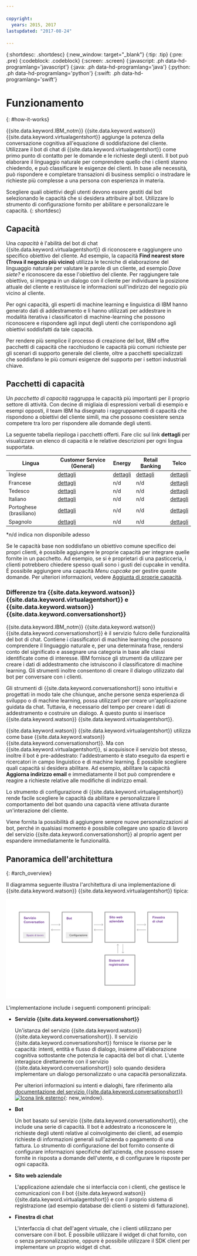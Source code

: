 ```yaml
---

copyright:
  years: 2015, 2017
lastupdated: "2017-08-24"

---
```


{:shortdesc: .shortdesc}
{:new_window: target="_blank"}
{:tip: .tip}
{:pre: .pre}
{:codeblock: .codeblock}
{:screen: .screen}
{:javascript: .ph data-hd-programlang='javascript'}
{:java: .ph data-hd-programlang='java'}
{:python: .ph data-hd-programlang='python'}
{:swift: .ph data-hd-programlang='swift'}

# Funzionamento
{: #how-it-works}

{{site.data.keyword.IBM_notm}} {{site.data.keyword.watson}}
{{site.data.keyword.virtualagentshort}} aggiunge la potenza della conversazione cognitiva
all'equazione di soddisfazione del cliente. Utilizzare il bot di chat di
{{site.data.keyword.virtualagentshort}} come primo  punto di contatto per le domande e le
richieste degli utenti. Il bot può elaborare il linguaggio naturale per comprendere quello che i clienti
stanno chiedendo, e può classificare le esigenze dei clienti. In base alle necessità, può
rispondere e completare transazioni di business semplici o instradare le richieste più
complesse a una persona con esperienza in materia.

Scegliere quali obiettivi degli utenti devono essere gestiti dal bot selezionando le
capacità che si desidera attribuire al bot. Utilizzare lo strumento di configurazione fornito per
abilitare e personalizzare le capacità.
{: shortdesc}

## Capacità

Una *capacità* è l'abilità del bot di chat
{{site.data.keyword.virtualagentshort}} di riconoscere e
raggiungere uno specifico obiettivo del cliente. Ad esempio, la capacità **Find nearest
store (Trova il negozio più vicino)** utilizza le tecniche di elaborazione del linguaggio
naturale per valutare le
parole di un cliente, ad esempio *Dove siete?* e riconoscere da esse l'obiettivo del cliente. Per raggiungere tale obiettivo, si impegna in un dialogo con il cliente per individuare la
posizione attuale del cliente e restituisce le informazioni sull'indirizzo del negozio più vicino al
cliente.

Per ogni capacità, gli esperti di machine learning e linguistica di IBM hanno generato dati di
addestramento e li hanno utilizzati per addestrare  in modalità iterativa i classificatori di
machine-learning che possono riconoscere e rispondere
agli input degli utenti che corrispondono agli obiettivi soddisfatti da tale capacità.

Per rendere più semplice il processo di creazione del bot, IBM offre pacchetti di capacità
che racchiudono le capacità più comuni richieste per gli scenari di supporto generale del
cliente, oltre a pacchetti specializzati che soddisfano le più comuni esigenze del supporto per i
settori industriali chiave.

## Pacchetti di capacità

Un *pacchetto di capacità* raggruppa le capacità più importanti per il proprio
settore di attività. Con decine di migliaia di espressioni verbali di esempio e esempi opposti, il team IBM
ha disegnato i raggruppamenti di capacità che rispondono a obiettivi del cliente simili, ma che
possono coesistere senza competere tra loro per rispondere alle domande degli utenti.

La seguente tabella riepiloga i pacchetti offerti. Fare clic sul link
**dettagli**
per visualizzare un elenco di capacità e le relative descrizioni per ogni lingua supportata.

| Lingua   | Customer Service (General) | Energy  | Retail Banking | Telco   |
|----------|----------------------------|---------|----------------|---------|
| Inglese  | [dettagli](/docs/services/virtual-agent/capabilities_list_general_en.html)  | [dettagli](/docs/services/virtual-agent/capabilities_list_energy_en.html) | [dettagli](/docs/services/virtual-agent/capabilities_list_banking_en.html)        | [dettagli](/docs/services/virtual-agent/capabilities_list_telco_en.html) |
| Francese | [dettagli](/docs/services/virtual-agent/capabilities_list_general_fr.html) | n/d | n/d | [dettagli](/docs/services/virtual-agent/capabilities_list_telco_fr.html) |
| Tedesco  | [dettagli](/docs/services/virtual-agent/capabilities_list_general_de.html) | n/d | n/d | [dettagli](/docs/services/virtual-agent/capabilities_list_telco_de.html) |
| Italiano | [dettagli](/docs/services/virtual-agent/capabilities_list_general.html) | n/d | n/d | [dettagli](/docs/services/virtual-agent/capabilities_list_telco.html) |
| Portoghese (brasiliano) | [dettagli](/docs/services/virtual-agent/capabilities_list_general_pt-br.html) | n/d | n/d | [dettagli](/docs/services/virtual-agent/capabilities_list_telco_pt-br.html) |
| Spagnolo | [dettagli](/docs/services/virtual-agent/capabilities_list_general_es.html) | n/d | n/d | [dettagli](/docs/services/virtual-agent/capabilities_list_telco_es.html) |

*n/d indica non disponibile adesso

Se le capacità base non soddisfano un obiettivo comune specifico dei propri clienti, è
possibile aggiungere le proprie capacità per integrare quelle fornite in un pacchetto. Ad esempio, se si è proprietari di una pasticceria, i clienti potrebbero chiedere spesso quali sono i gusti dei cupcake in vendita. È possibile aggiungere una capacità *Menu cupcake* per gestire queste domande. Per ulteriori informazioni, vedere [Aggiunta di proprie capacità](add-custom-capabilities.html).

### Differenze tra {{site.data.keyword.watson}} {{site.data.keyword.virtualagentshort}} e {{site.data.keyword.watson}} {{site.data.keyword.conversationshort}}

{{site.data.keyword.IBM_notm}} {{site.data.keyword.watson}}
{{site.data.keyword.conversationshort}} è il servizio fulcro delle funzionalità del
bot di chat. Contiene i classificatori di machine learning che possono comprendere il linguaggio
naturale e, per una determinata frase, rendersi conto del significato e assegnare una categoria in
base alle classi identificate come di interesse. IBM fornisce gli strumenti da utilizzare
per creare i dati di addestramento che istruiscono il classificatore di machine learning. Gli
strumenti inoltre consentono di creare il dialogo utilizzato dal bot per conversare con i clienti.

Gli strumenti di {{site.data.keyword.conversationshort}} sono intuitivi e progettati
in modo tale che chiunque, anche persone senza esperienza di sviluppo o di machine learning, possa
utilizzarli per creare un'applicazione guidata da chat. Tuttavia, è necessario del tempo per
creare i dati di addestramento e costruire un dialogo. A questo punto si inserisce {{site.data.keyword.watson}} {{site.data.keyword.virtualagentshort}}.

{{site.data.keyword.watson}} {{site.data.keyword.virtualagentshort}} utilizza
come base {{site.data.keyword.watson}} {{site.data.keyword.conversationshort}}. Ma
con {{site.data.keyword.virtualagentshort}}, si acquisisce il servizio bot stesso, inoltre
il bot è pre-addestrato: l'addestramento è stato eseguito da esperti e ricercatori in campo
linguistico e di machine learning. È possibile scegliere quali capacità si desidera abilitare. Ad
esempio, abilitare la capacità **Aggiorna indirizzo email** e immediatamente il
bot può comprendere e reagire a richieste relative alle modifiche di indirizzo email.

Lo strumento di configurazione di {{site.data.keyword.virtualagentshort}}
rende facile scegliere le capacità da abilitare e personalizzare il comportamento del bot quando
una capacità viene attivata durante un'interazione del cliente.

Viene fornita la possibilità di aggiungere sempre nuove personalizzazioni al bot,
perché in qualsiasi momento è possibile collegare uno spazio di lavoro del servizio
{{site.data.keyword.conversationshort}} al proprio agent per espandere immediatamente le
funzionalità.

## Panoramica dell'architettura 
{: #arch_overview}

Il diagramma seguente illustra l'architettura di una implementazione
di {{site.data.keyword.watson}} {{site.data.keyword.virtualagentshort}} tipica:

![Panoramica dell'architettura](images/arch-overview.png)

L'implementazione include i seguenti componenti principali:

- **Servizio {{site.data.keyword.conversationshort}}**

    Un'istanza del servizio {{site.data.keyword.watson}}
{{site.data.keyword.conversationshort}}. Il servizio
{{site.data.keyword.conversationshort}} fornisce le risorse per le capacità: intenti,
entità e flusso di dialogo, insieme all'elaborazione cognitiva sottostante che potenzia le capacità
del bot di chat. L'utente interagisce direttamente con il servizio {{site.data.keyword.conversationshort}}
solo quando desidera implementare un dialogo personalizzato o una capacità personalizzata.

    Per ulteriori informazioni su intenti e dialoghi, fare riferimento alla
[documentazione
del servizio {{site.data.keyword.conversationshort}}
![Icona link
esterno](../../icons/launch-glyph.svg "Icona link esterno")](https://console.bluemix.net/docs/services/conversation/index.html#about "Icona link esterno"){: new_window}.

- **Bot**

    Un bot basato sul servizio {{site.data.keyword.conversationshort}}, che include
una serie di capacità. Il bot è addestrato a riconoscere le richieste degli utenti relative al
coinvolgimento dei clienti, ad esempio richieste di informazioni generali sull'azienda o
pagamento di una fattura. Lo strumento di configurazione del bot fornito consente di
configurare informazioni specifiche dell'azienda, che possono essere fornite in risposta a domande
dell'utente, e di configurare le risposte per ogni capacità.

- **Sito web aziendale**

    L'applicazione aziendale che si interfaccia con i clienti, che gestisce le
comunicazioni con il bot {{site.data.keyword.watson}}
{{site.data.keyword.virtualagentshort}} e con il proprio sistema di registrazione (ad
esempio database dei clienti o sistemi di fatturazione).

- **Finestra di chat**

    L'interfaccia di chat dell'agent virtuale, che i clienti utilizzano per conversare con il
bot. È possibile utilizzare il widget di chat fornito, con o senza personalizzazione, oppure è
possibile utilizzare il SDK client per implementare un proprio widget di chat.
